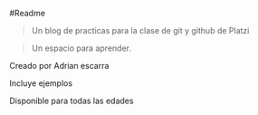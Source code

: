 #Readme
>Un blog de practicas para la clase de git y github de Platzi

>Un espacio para aprender. 

Creado por Adrian escarra 

Incluye ejemplos

Disponible para todas las edades